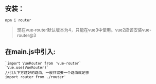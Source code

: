 ## 安装：
`npm i router`
>现在vue-router默认版本为4，只能在vue3中使用。vue2应该安装vue-router@3

## 在main.js中引入:
    `import VueRouter from 'vue-router`
    `Vue.use(VueRouter)`
    //引入下方建好的路由，一般只需要一个路由就足够
    import router from ./router'
